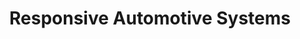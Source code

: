 ---
title: "Responsive Automotive Systems"
url: /springfield/responsive-automotive-systems/
shop: electronics
---
